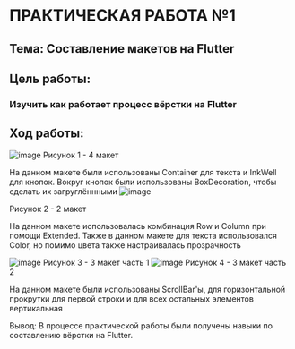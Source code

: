 # ПРАКТИЧЕСКАЯ РАБОТА №1
## Тема: Составление макетов на Flutter
## Цель работы: 
### Изучить как работает процесс вёрстки на Flutter
## Ход работы:
 ![image](https://user-images.githubusercontent.com/92712690/191471075-b561071c-5b88-404c-8efe-6fc7da08c07a.png)
Рисунок 1 - 4 макет

На данном макете были использованы Container для текста и InkWell для кнопок. Вокруг кнопок были использованы BoxDecoration, чтобы сделать их загруглённными
 ![image](https://user-images.githubusercontent.com/92712690/191471322-7c132c71-a667-4544-a7fc-0a479a31ab77.png)

Рисунок 2 - 2 макет

На данном макете использовалась комбинация Row и Column при помощи Extended. Также в данном макете для текста использовался Color, но помимо цвета также настраивалась прозрачность

 ![image](https://user-images.githubusercontent.com/92712690/191471356-0e6f4c95-8a1a-4d0e-9f86-3602469debde.png)
Рисунок 3 - 3 макет часть 1
 ![image](https://user-images.githubusercontent.com/92712690/191471389-ef2c709b-a043-4b6e-bd9c-b18eeb48f714.png)
Рисунок 4 - 3 макет часть 2

На данном макете были использованы ScrollBar'ы, для горизонтальной прокрутки для первой строки и для всех остальных элементов вертикальная

Вывод: В процессе практической работы были получены навыки по составлению вёрстки на Flutter.
